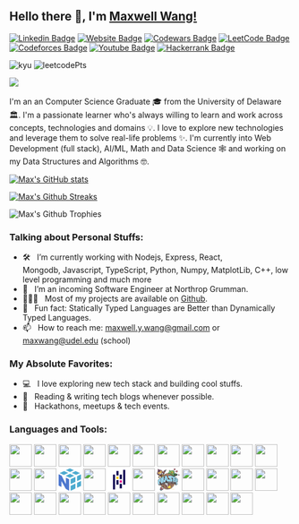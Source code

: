 ## Hello there 👋, I'm [Maxwell Wang!](https://www.github.com/mwang840/)

[![Linkedin Badge](https://img.shields.io/badge/-LinkedIn-0e76a8?style=flat-square&logo=Linkedin&logoColor=white)](linkedin.com/in/maxwell-wang-08ws/)
[![Website Badge](https://img.shields.io/badge/Website-3b5998?style=flat-square&logo=google-chrome&logoColor=white)](https://maxwangdev.vercel.app/)
[![Codewars Badge](https://img.shields.io/badge/Codewars-B1361E?style=for-the-badge&logo=Codewars&logoColor=white)](https://www.codewars.com/users/draco_635/badges/micro)
[![LeetCode Badge](https://img.shields.io/badge/-LeetCode-FFA116?style=for-the-badge&logo=LeetCode&logoColor=black)](https://leetcode.com/sCi_2444/)
[![Codeforces Badge](https://img.shields.io/badge/Codeforces-445f9d?style=for-the-badge&logo=Codeforces&logoColor=white)](https://codeforces.com/profile/dracoM)
[![Youtube Badge](https://img.shields.io/badge/YouTube-red?style=for-the-badge&logo=youtube&logoColor=white)](https://www.youtube.com/@draco4809)
[![Hackerrank Badge](https://img.shields.io/badge/-Hackerrank-2EC866?style=for-the-badge&logo=HackerRank&logoColor=white)](https://www.hackerrank.com/maxwang2?hr_r=1)

![kyu](https://www.codewars.com/users/draco_635/badges/micro)
![leetcodePts](https://img.shields.io/badge/dynamic/json?style=for-the-badge&labelColor=black&color=%23ffa116&label=Solved&query=solvedOverTotal&url=https%3A%2F%2Fbadge.xyli.tech/%2Fapi%2Fusers%2FsCi_2444&logo=leetcode&logoColor=yellow)

<a href="https://www.github.com/mwang" target="_blank" rel="noreferrer"><img
src="https://img.shields.io/github/followers/mwang840?color=blue&label=Github%20Followers&logoColor=blue&style=social" /></a>

I'm an  an Computer Science Graduate 🎓 from the University of Delaware 🏛. I'm a passionate learner who's always willing to learn and work across concepts, technologies and domains 💡. I love to explore new technologies and leverage them to solve real-life problems ✨. I'm currently into Web Development (full stack), AI/ML, Math and Data Science 🕸️ and working on my Data Structures and Algorithms 🤓.

[![Max's GitHub stats](https://github-readme-stats.vercel.app/api?username=mwang840)](https://github.com/anuraghazra/github-readme-stats)

[![Max's Github Streaks](https://github-readme-streak-stats.herokuapp.com?user=mwang840&theme=gruvbox&hide_border=true&border_radius=5)](https://git.io/streak-stats)

![Max's Github Trophies](https://github-profile-trophy.vercel.app/?username=mwang840)

### Talking about Personal Stuffs:

- 🛠 &nbsp; I’m currently working with Nodejs, Express, React, <br /> Mongodb, Javascript, TypeScript, Python, Numpy, MatplotLib, C++, low level programming and much more
- 🚀 &nbsp; I’m an incoming Software Engineer at Northrop Grumman.
- 👨🏻‍💻 &nbsp; Most of my projects are available on [Github](https://github.com/mwang840).
- 👾 &nbsp; Fun fact: Statically Typed Languages are Better than Dynamically Typed Languages.
- 📫 &nbsp; How to reach me: maxwell.y.wang@gmail.com or maxwang@udel.edu (school)

### My Absolute Favorites:

- 💻 &nbsp; I love exploring new tech stack and building cool stuffs.
- 📰 &nbsp; Reading & writing tech blogs whenever possible.
- 🍕 &nbsp; Hackathons, meetups & tech events.

### Languages and Tools:
<p align="left">
<img src="https://upload.wikimedia.org/wikipedia/commons/c/c3/Python-logo-notext.svg" height="40" width="40">
<img src="https://upload.wikimedia.org/wikipedia/commons/9/99/Unofficial_JavaScript_logo_2.svg" height="40" width="40">
<img src="https://upload.wikimedia.org/wikipedia/commons/4/4c/Typescript_logo_2020.svg" height="40" width="40">
<img src="https://raw.githubusercontent.com/dustin100/dustin100/master/assests/html5-original.svg" height="40" width="40">
<img src="https://raw.githubusercontent.com/dustin100/dustin100/master/assests/css3-original.svg" height="40" width="40">
<img src="https://upload.wikimedia.org/wikipedia/commons/1/18/ISO_C%2B%2B_Logo.svg" height="40" width="40">
<img src="https://raw.githubusercontent.com/dustin100/dustin100/master/assests/bootstrap-plain.svg" height="40" width="40">
<img src="https://upload.wikimedia.org/wikipedia/de/e/e1/Java-Logo.svg" height="40" width="40">
<img src="https://upload.wikimedia.org/wikipedia/commons/b/bd/Logo_C_sharp.svg" height="40" width="40">
<img src="https://upload.wikimedia.org/wikipedia/commons/1/18/C_Programming_Language.svg" height="40" width="40">
<img src="https://upload.wikimedia.org/wikipedia/commons/4/48/Netwide_Assembler.svg" height="40" width="40">
<img src="https://raw.githubusercontent.com/dustin100/dustin100/master/assests/jquery-plain.svg" height="40" width="40">
<img src="https://upload.wikimedia.org/wikipedia/commons/a/a7/React-icon.svg" height="40" width="40">
<img src="https://github.com/mwang840/mwang840/blob/main/assets/numpy-1.svg" height="40" width="40">
<img src="https://upload.wikimedia.org/wikipedia/commons/8/84/Matplotlib_icon.svg" height="40" width="40">
<img src="https://github.com/mwang840/mwang840/blob/main/assets/Pandas.png" height="40" width="40">
<img src="https://upload.wikimedia.org/wikipedia/commons/3/32/OpenCV_Logo_with_text_svg_version.svg" height="40" width="40">
<img src="https://github.com/mwang840/mwang840/blob/main/assets/phaser.png" height="40" width="40">
<img src="https://raw.githubusercontent.com/dustin100/dustin100/master/assests/express-original.svg" height="40" width="40">
<img src="https://raw.githubusercontent.com/dustin100/dustin100/master/assests/nodejs-original.svg" height="40" width="40">
<img src="https://raw.githubusercontent.com/dustin100/dustin100/master/assests/mongodb-original.svg" height="40" width="40">
<img src="https://upload.wikimedia.org/wikipedia/commons/1/10/PyTorch_logo_icon.svg" height="40" width="40">
<img src="https://upload.wikimedia.org/wikipedia/commons/9/9a/Visual_Studio_Code_1.35_icon.svg" height="40" width="40">
<img src="https://upload.wikimedia.org/wikipedia/commons/1/1d/PyCharm_Icon.svg" height="40" width="40">
<img src="https://raw.githubusercontent.com/dustin100/dustin100/master/assests/visualstudio-plain.svg" height="40" width="40">
<img src="https://upload.wikimedia.org/wikipedia/commons/9/9c/IntelliJ_IDEA_Icon.svg" height="40" width="40">
<img src="https://upload.wikimedia.org/wikipedia/commons/5/50/Oracle_logo.svg" height="40" width="40">
<img src="https://raw.githubusercontent.com/dustin100/dustin100/master/assests/git-original.svg" height="40" width="40">
<img src="https://upload.wikimedia.org/wikipedia/commons/1/13/Cmake.svg" height="40" width="40">
<img src="https://upload.wikimedia.org/wikipedia/commons/4/4b/Bash_Logo_Colored.svg" height="40" width="40">
<img src="https://upload.wikimedia.org/wikipedia/commons/0/0e/Radare2.svg" height="40" width="40">
<img src="https://upload.wikimedia.org/wikipedia/commons/4/48/Lisp_logo.svg" height="40" width="40">
</p>
